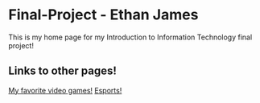 # Final-Project - Ethan James
This is my home page for my Introduction to Information Technology final project!

## Links to other pages!
[My favorite video games!](https://github.com/EthanJ11/Final-Project/blob/master/videogames.md)
[Esports!](https://github.com/EthanJ11/Final-Project/blob/master/esports.md)
